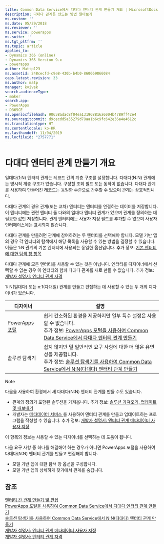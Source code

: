 ```yaml
---
title: Common Data Service에서 다대다 엔터티 관계 만들기 개요 | MicrosoftDocs
description: 다대다 관계를 만드는 방법 알아보기
ms.custom: ''
ms.date: 05/29/2018
ms.reviewer: ''
ms.service: powerapps
ms.suite: ''
ms.tgt_pltfrm: ''
ms.topic: article
applies_to:
- Dynamics 365 (online)
- Dynamics 365 Version 9.x
- powerapps
author: Mattp123
ms.assetid: 248cecfd-c9e8-430b-b4b0-860669866084
caps.latest.revision: 33
ms.author: matp
manager: kvivek
search.audienceType:
- maker
search.app:
- PowerApps
- D365CE
ms.openlocfilehash: 90658adac8f04ea131968816a6004b4789ff42e4
ms.sourcegitcommit: d9cecdd5a35279d78aa1b6c9fc642e36a4e4612c
ms.translationtype: HT
ms.contentlocale: ko-KR
ms.lasthandoff: 11/04/2019
ms.locfileid: "2757771"
---
```

# <a name="create-many-to-many-entity-relationships-overview"></a>다대다 엔터티 관계 만들기 개요

일대다(1:N) 엔터티 관계는 레코드 간의 계층 구조를 설정합니다. 다대다(N:N) 관계에는 명시적 계층 구조가 없습니다. 구성할 조회 필드 또는 동작이 없습니다. 다대다 관계를 사용하여 만들어진 레코드는 동일한 수준으로 간주할 수 있으며 관계는 상호적입니다.  
  
다대다 관계의 경우 관계(또는 교차) 엔터티는 엔터티를 연결하는 데이터를 저장합니다. 이 엔터티에는 관련 엔터티 둘 다와의 일대다 엔터티 관계가 있으며 관계를 정의하는 데 필요한 값만 저장합니다. 관계 엔터티에는 사용자 지정 필드를 추가할 수 없으며 사용자 인터페이스에는 표시되지 않습니다. 
  
다대다 관계를 만들려면 관계에 참여하려는 두 엔터티를 선택해야 합니다. 모델 기반 앱의 경우 각 엔터티의 탐색에서 해당 목록을 사용할 수 있는 방법을 결정할 수 있습니다. 이들은 1:N 관계의 기본 엔터티에 사용되는 동일한 옵션입니다. 추가 정보:  [기본 엔터티에 대한 탐색 창 항목](create-edit-1n-relationships-solution-explorer.md#navigation-pane-item-for-primary-entity)
  
다대다 관계에 모든 엔터티를 사용할 수 있는 것은 아닙니다. 엔터티를 디자이너에서 선택할 수 없는 경우 이 엔터티와 함께 다대다 관계를 새로 만들 수 없습니다. 추가 정보: [개발자 설명서: 엔터티 관계 자격](https://docs.microsoft.com/dynamics365/customer-engagement/developer/entity-relationship-eligibility)

1: N(일대다) 또는 n:1(다대일) 관계를 만들고 편집하는 데 사용할 수 있는 두 개의 디자이너가 있습니다.

|디자이너| 설명|
|--|--|
|[PowerApps 포털](https://make.powerapps.com/?utm_source=padocs&utm_medium=linkinadoc&utm_campaign=referralsfromdoc)|쉽게 간소화된 환경을 제공하지만 일부 특수 설정은 사용할 수 없습니다.<br />추가 정보: [PowerApps 포털을 사용하여 Common Data Service에서 다대다 엔터티 관계 만들기](create-edit-nn-relationships-portal.md)|
|솔루션 탐색기|쉽지 않지만 덜 일반적인 요구 사항에 대한 더 많은 유연성을 제공합니다.<br />추가 정보: [솔루션 탐색기를 사용하여 Common Data Service에서 N:N(다대다) 엔터티 관계 만들기](create-edit-nn-relationships-solution-explorer.md) |

> [!NOTE]
> 다음을 사용하여 환경에서 새 다대다(N:N) 엔터티 관계를 만들 수도 있습니다.
> - 관계의 정의가 포함된 솔루션을 가져옵니다. 추가 정보: [솔루션 가져오기, 업데이트 및 내보내기](import-update-export-solutions.md)
> - 개발자는 [메타데이터 서비스 ](../../developer/common-data-service/metadata-services.md)를 사용하여 엔터티 관계를 만들고 업데이트하는 프로그램을 작성할 수 있습니다. 추가 정보: [개발자 설명서: 엔터티 관계 메타데이터 사용자 지정](https://docs.microsoft.com/dynamics365/customer-engagement/developer/customize-entity-relationship-metadata)

이 항목의 정보는 사용할 수 있는 디자이너를 선택하는 데 도움이 됩니다. 

다음 요구 사항 중 하나를 해결해야 하는 경우가 아니면 PowerApps 포털을 사용하여 다대다(N:N) 엔터티 관계를 만들고 편집해야 합니다.

- 모델 기반 앱에 대한 탐색 창 옵션을 구성합니다.
- 모델 기반 앱의 상세하게 찾기에서 관계를 숨깁니다.

## <a name="see-also"></a>참조

[엔터티 간 관계 만들기 및 편집](create-edit-entity-relationships.md)<br />
[PowerApps 포털을 사용하여 Common Data Service에서 다대다 엔터티 관계 만들기](create-edit-nn-relationships-portal.md)<br />
[솔루션 탐색기를 사용하여 Common Data Service에서 N:N(다대다) 엔터티 관계 만들기](create-edit-nn-relationships-solution-explorer.md)<br />
[개발자 설명서: 엔터티 관계 메타데이터 사용자 지정](https://docs.microsoft.com/dynamics365/customer-engagement/developer/customize-entity-relationship-metadata)<br />
[개발자 설명서: 엔터티 관계 자격](https://docs.microsoft.com/dynamics365/customer-engagement/developer/entity-relationship-eligibility)
